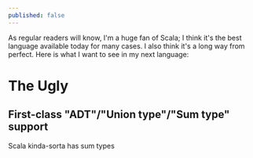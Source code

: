 ```yaml
---
published: false
---
```


As regular readers will know, I'm a huge fan of Scala; I think it's the best language available today for many cases. I also think it's a long way from perfect. Here is what I want to see in my next language:

# The Ugly

## First-class "ADT"/"Union type"/"Sum type" support

Scala kinda-sorta has sum types 